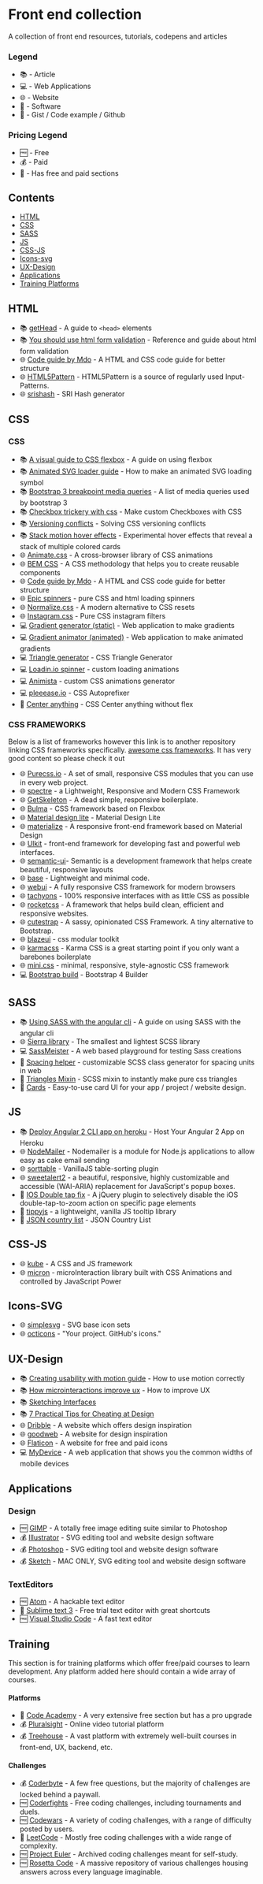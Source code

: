 # Front end collection

A collection of front end resources, tutorials, codepens and articles

### Legend

- :books: - Article
- :computer: - Web Applications
- :globe_with_meridians: - Website
- :floppy_disk: - Software
- :link: - Gist / Code example / Github

### Pricing Legend

- :free: - Free
- :moneybag: - Paid
- :money_with_wings: - Has free and paid sections

## Contents

- [HTML](#html)
- [CSS](#css)
- [SASS](#sass)
- [JS](#js)
- [CSS-JS](#css-js)
- [Icons-svg](#icons-svg)
- [UX-Design](#ux-design)
- [Applications](#applications)
- [Training Platforms](#training)

## HTML

- :books: [getHead](https://gethead.info/) - A guide to `<head>` elements
- :books: [You should use html form validation](https://pageclip.co/blog/2018-02-20-you-should-use-html5-form-validation.html) - Reference and guide about html form validation
- :globe_with_meridians: [Code guide by Mdo](http://codeguide.co/) - A HTML and CSS code guide for better structure
- :globe_with_meridians: [HTML5Pattern](http://html5pattern.com/) - HTML5Pattern is a source of regularly used Input-Patterns.
- :globe_with_meridians: [srishash](https://www.srihash.org/) - SRI Hash generator

## CSS

### CSS

- :books: [A visual guide to CSS flexbox](https://scotch.io/tutorials/a-visual-guide-to-css3-flexbox-properties) - A guide on using flexbox
- :books: [Animated SVG loader guide](http://chrisdermody.com/animated-svg-loader-mydevportfol-io/) - How to make an animated SVG loading symbol
- :books: [Bootstrap 3 breakpoint media queries](https://scotch.io/tutorials/default-sizes-for-twitter-bootstraps-media-queries) - A list of media queries used by bootstrap 3
- :books: [Checkbox trickery with css](http://codersblock.com/blog/checkbox-trickery-with-css/) - Make custom Checkboxes with CSS
- :books: [Versioning conflicts](https://blog.newrelic.com/2017/07/27/css-versioning-conflicts/) - Solving CSS versioning conflicts
- :books: [Stack motion hover effects](https://tympanus.net/codrops/2017/03/15/stack-motion-hover-effects/) - Experimental hover effects that reveal a stack of multiple colored cards
- :globe_with_meridians: [Animate.css](https://daneden.github.io/animate.css/) - A cross-browser library of CSS animations
- :globe_with_meridians: [BEM CSS](http://getbem.com/) - A CSS methodology that helps you to create reusable components
- :globe_with_meridians: [Code guide by Mdo](http://codeguide.co/) - A HTML and CSS code guide for better structure
- :globe_with_meridians: [Epic spinners](http://epic-spinners.epicmax.co/#/) - pure CSS and html loading spinners
- :globe_with_meridians: [Normalize.css](http://necolas.github.io/normalize.css/) - A modern alternative to CSS resets
- :globe_with_meridians: [Instagram.css](https://picturepan2.github.io/instagram.css/) - Pure CSS instagram filters
- :computer: [Gradient generator (static)](http://angrytools.com/css-generator/gradient/) - Web application to make gradients
- :computer: [Gradient animator (animated)](https://www.gradient-animator.com/) - Web application to make animated gradients
- :computer: [Triangle generator](http://triangle.designyourcode.io/) - CSS Triangle Generator
- :computer: [Loadin.io spinner](https://loading.io/spinner/) - custom loading animations
- :computer: [Animista](http://animista.net/) - custom CSS animations generator
- :computer: [pleeease.io](http://pleeease.io/play/) - CSS Autoprefixer
- :link: [Center anything](https://gist.github.com/kieranmv95/8c5ff7fd0324814dcf69568bb1be370b) - CSS Center anything without flex

### CSS FRAMEWORKS

Below is a list of frameworks however this link is to another repository linking CSS frameworks specifically. [awesome css frameworks](https://github.com/troxler/awesome-css-frameworks). It has very good content so please check it out

- :globe_with_meridians: [Purecss.io](https://purecss.io/) - A set of small, responsive CSS modules that you can use in every web project.
- :globe_with_meridians: [spectre](https://picturepan2.github.io/spectre/) - a Lightweight, Responsive and Modern CSS Framework
- :globe_with_meridians: [GetSkeleton](http://getskeleton.com/) - A dead simple, responsive boilerplate.
- :globe_with_meridians: [Bulma](https://bulma.io/) - CSS framework based on Flexbox
- :globe_with_meridians: [Material design lite](https://getmdl.io/index.html) - Material Design Lite
- :globe_with_meridians: [materialize](http://materializecss.com/) - A responsive front-end framework based on Material Design
- :globe_with_meridians: [Ulkit](https://getuikit.com/) - front-end framework for developing fast and powerful web interfaces.
- :globe_with_meridians: [semantic-ui](https://semantic-ui.com/)- Semantic is a development framework that helps create beautiful, responsive layouts 
- :globe_with_meridians: [base](http://getbase.org/) - Lightweight and minimal code.
- :globe_with_meridians: [webui](https://asyncdesign.github.io/webui/index.html) - A fully responsive CSS framework for modern browsers
- :globe_with_meridians: [tachyons](http://tachyons.io/) - 100% responsive interfaces with as little CSS as possible
- :globe_with_meridians: [rocketcss](http://rocketcss.org/) - A framework that helps build clean, efficient and responsive websites. 
- :globe_with_meridians: [cutestrap](https://www.cutestrap.com/) - A sassy, opinionated CSS Framework. A tiny alternative to Bootstrap.
- :globe_with_meridians: [blazeui](https://www.blazeui.com/) - css modular toolkit
- :globe_with_meridians: [karmacss](https://karmacss.com/) - Karma CSS is a great starting point if you only want a barebones boilerplate
- :globe_with_meridians: [mini.css](https://minicss.org/) - minimal, responsive, style-agnostic CSS framework
- :computer: [Bootstrap build](https://bootstrap.build/app/v4.0/) - Bootstrap 4 Builder

## SASS

- :books: [Using SASS with the angular cli](https://scotch.io/tutorials/using-sass-with-the-angular-cli) - A guide on using SASS with the angular cli
- :globe_with_meridians: [Sierra library](https://sierra-library.github.io/) - The smallest and lightest SCSS library
- :computer: [SassMeister](https://www.sassmeister.com/) - A web based playground for testing Sass creations
- :link: [Spacing helper](https://gist.github.com/kieranmv95/99c5e4cb66ec76256b68600a5ee4e136) - customizable SCSS class generator for spacing units in web
- :link: [Triangles Mixin](https://gist.github.com/kieranmv95/cc4b711f86981469f06bff2d6c674004) - SCSS mixin to instantly make pure css triangles
- :link: [Cards](https://github.com/chandru89new/cards.sass) - Easy-to-use card UI for your app / project / website design.

## JS

- :books: [Deploy Angular 2 CLI app on heroku](https://medium.com/@ryanchenkie_40935/angular-cli-deployment-host-your-angular-2-app-on-heroku-3f266f13f352) - Host Your Angular 2 App on Heroku
- :globe_with_meridians: [NodeMailer](https://nodemailer.com/about/) - Nodemailer is a module for Node.js applications to allow easy as cake email sending
- :globe_with_meridians: [sorttable](https://kryogenix.org/code/browser/sorttable/) - VanillaJS table-sorting plugin
- :globe_with_meridians: [sweetalert2](https://sweetalert2.github.io/) - a beautiful, responsive, highly customizable and accessible (WAI-ARIA) replacement for JavaScript's popup boxes. 
- :link: [IOS Double tap fix](https://gist.github.com/johan/2047491) - A jQuery plugin to selectively disable the iOS double-tap-to-zoom action on specific page elements
- :link: [tippyjs](https://github.com/atomiks/tippyjs) - a lightweight, vanilla JS tooltip library
- :link: [JSON country list](http://www.phpied.com/files/countries/list.json) - JSON Country List

## CSS-JS

- :globe_with_meridians: [kube](https://imperavi.com/kube/) - A CSS and JS framework
- :globe_with_meridians: [micron](https://webkul.github.io/micron/) - microInteraction library built with CSS Animations and controlled by JavaScript Power

## Icons-SVG

- :globe_with_meridians: [simplesvg](https://simplesvg.com/icon-sets/) - SVG base icon sets
- :globe_with_meridians: [octicons](https://octicons.github.com/) - "Your project. GitHub's icons."

## UX-Design

- :books: [Creating usability with motion guide](https://medium.com/ux-in-motion/creating-usability-with-motion-the-ux-in-motion-manifesto-a87a4584ddc) - How to use motion correctly
- :books: [How microinteractions improve ux](https://www.invisionapp.com/blog/use-microinteractions-improve-ux-design/) - How to improve UX
- :books: [Sketching Interfaces](https://airbnb.design/sketching-interfaces/)
- :books: [7 Practical Tips for Cheating at Design](https://medium.com/refactoring-ui/7-practical-tips-for-cheating-at-design-40c736799886)
- :globe_with_meridians: [Dribble](https://dribbble.com/) - A website which offers design inspiration
- :globe_with_meridians: [goodweb](http://www.goodweb.design/) - A website for design inspiration
- :globe_with_meridians: [Flaticon](https://www.flaticon.com/) - A website for free and paid icons
- :computer: [MyDevice](https://mydevice.io/devices/) - A web application that shows you the common widths of mobile devices

## Applications

### Design

- :free: [GIMP](https://www.gimp.org/) - A totally free image editing suite similar to Photoshop
- :moneybag: [Illustrator](https://www.adobe.com/uk/products/illustrator.html) - SVG editing tool and website design software
- :moneybag: [Photoshop](https://www.adobe.com/uk/products/photoshop.html) - SVG editing tool and website design software
- :moneybag: [Sketch](https://www.sketchapp.com/) - MAC ONLY, SVG editing tool and website design software

### TextEditors

- :free: [Atom](https://atom.io/) - A hackable text editor
- :money_with_wings: [Sublime text 3](https://www.sublimetext.com/3) - Free trial text editor with great shortcuts
- :free: [Visual Studio Code](https://code.visualstudio.com/) - A fast text editor


## Training

This section is for training platforms which offer free/paid courses to learn development. Any platform added here should contain a wide array of courses.

#### Platforms

- :money_with_wings: [Code Academy](https://www.codecademy.com/) - A very extensive free section but has a pro upgrade
- :moneybag: [Pluralsight](https://learn.pluralsight.com) - Online video tutorial platform
- :moneybag: [Treehouse](https://teamtreehouse.com/home) - A vast platform with extremely well-built courses in front-end, UX, backend, etc.

#### Challenges

- :moneybag: [Coderbyte](https://coderbyte.com) - A few free questions, but the majority of challenges are locked behind a paywall.
- :free: [Coderfights](https://coderfights.com) - Free coding challenges, including tournaments and duels.
- :free: [Codewars](https://www.codewars.com) - A variety of coding challenges, with a range of difficulty posted by users.
- :money_with_wings: [LeetCode](https://leetcode.com/) - Mostly free coding challenges with a wide range of complexity.
- :free: [Project Euler](https://projecteuler.net/archives) - Archived coding challenges meant for self-study.
- :free: [Rosetta Code](https://rosettacode.org/) - A massive repository of various challenges housing answers across every language imaginable.
